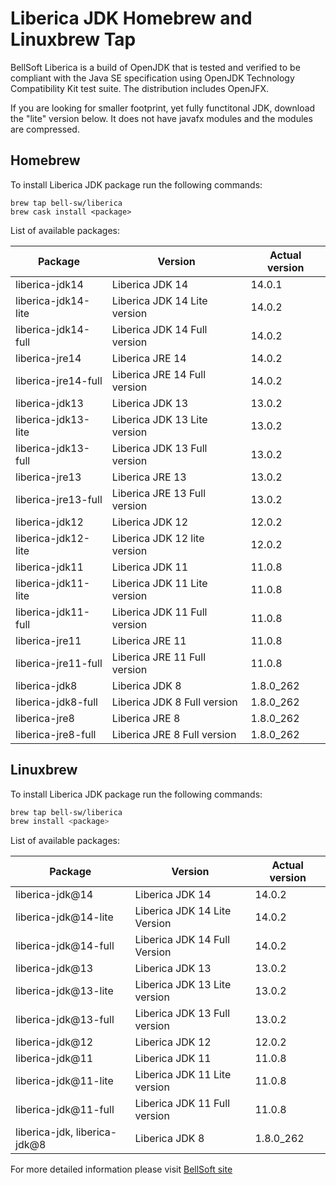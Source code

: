 # Liberica JDK Homebrew and Linuxbrew Tap

BellSoft Liberica is a build of OpenJDK that is tested and verified to be compliant with the Java SE specification using OpenJDK Technology Compatibility Kit test suite. The distribution includes OpenJFX.

If you are looking for smaller footprint, yet fully functitonal JDK, download the "lite" version below.
It does not have javafx modules and the modules are compressed.

## Homebrew

To install Liberica JDK package run the following commands:

```shell
brew tap bell-sw/liberica
brew cask install <package>
```

List of available packages:

| Package | Version | Actual version |
| ------- | ------- | -------------- |
| liberica-jdk14 | Liberica JDK 14 | 14.0.1 |
| liberica-jdk14-lite | Liberica JDK 14 Lite version | 14.0.2 |
| liberica-jdk14-full | Liberica JDK 14 Full version | 14.0.2 |
| liberica-jre14 | Liberica JRE 14 | 14.0.2 |
| liberica-jre14-full | Liberica JRE 14 Full version | 14.0.2 |
| liberica-jdk13 | Liberica JDK 13 | 13.0.2 |
| liberica-jdk13-lite | Liberica JDK 13 Lite version | 13.0.2 |
| liberica-jdk13-full | Liberica JDK 13 Full version | 13.0.2 |
| liberica-jre13 | Liberica JRE 13 | 13.0.2 |
| liberica-jre13-full | Liberica JRE 13 Full version | 13.0.2 |
| liberica-jdk12 | Liberica JDK 12 | 12.0.2 |
| liberica-jdk12-lite | Liberica JDK 12 lite version | 12.0.2 |
| liberica-jdk11 | Liberica JDK 11 | 11.0.8 |
| liberica-jdk11-lite | Liberica JDK 11 Lite version | 11.0.8 |
| liberica-jdk11-full | Liberica JDK 11 Full version | 11.0.8 |
| liberica-jre11 | Liberica JRE 11 | 11.0.8 |
| liberica-jre11-full | Liberica JRE 11 Full version | 11.0.8 |
| liberica-jdk8 | Liberica JDK 8 | 1.8.0_262 |
| liberica-jdk8-full | Liberica JDK 8 Full version | 1.8.0_262 |
| liberica-jre8 | Liberica JRE 8 | 1.8.0_262 |
| liberica-jre8-full | Liberica JRE 8 Full version | 1.8.0_262 |

## Linuxbrew

To install Liberica JDK package run the following commands:

```sh
brew tap bell-sw/liberica
brew install <package>
```

List of available packages:

| Package | Version | Actual version |
| ------- | ------- | -------------- |
| liberica-jdk@14 | Liberica JDK 14 | 14.0.2 |
| liberica-jdk@14-lite | Liberica JDK 14 Lite Version | 14.0.2 |
| liberica-jdk@14-full | Liberica JDK 14 Full Version | 14.0.2 |
| liberica-jdk@13 | Liberica JDK 13 | 13.0.2 |
| liberica-jdk@13-lite | Liberica JDK 13 Lite version | 13.0.2 |
| liberica-jdk@13-full | Liberica JDK 13 Full version | 13.0.2 |
| liberica-jdk@12 | Liberica JDK 12 | 12.0.2 |
| liberica-jdk@11 | Liberica JDK 11 | 11.0.8 |
| liberica-jdk@11-lite | Liberica JDK 11 Lite version | 11.0.8 |
| liberica-jdk@11-full | Liberica JDK 11 Full version | 11.0.8 |
| liberica-jdk, liberica-jdk@8 | Liberica JDK 8 | 1.8.0_262 |

For more detailed information please visit [BellSoft site](https://bell-sw.com) 
